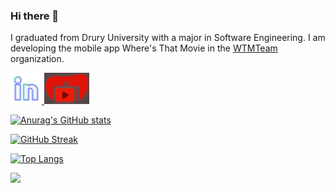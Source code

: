 ### Hi there 👋

I graduated from Drury University with a major in Software Engineering. I am developing the mobile app Where's That Movie in the [WTMTeam](https://github.com/WTMTeam) organization.

<!--![linkedInLogo](https://github.com/srudqvist/srudqvist/assets/60146956/bd1f5dc5-81bc-4dec-a9c9-4433d41bbf80)-->
<a href="https://www.linkedin.com/in/samuel-rudqvist-417b04219/">
  <img height="50" src="https://github.com/srudqvist/srudqvist/blob/442f2793bec8c5e57ea559d27646c12f51a6d5ef/.github/images/linkedInLogo.png"/>
</a>
<a href="https://github.com/WTMTeam/WheresThatMovie/wiki">
  <img height="50" src="https://github.com/srudqvist/srudqvist/blob/02e85ff62b9e12007dc5c9227d29da68fe8e24ac/.github/images/logo2.png"/>
</a>

[![Anurag's GitHub stats](https://github-readme-stats.vercel.app/api?username=srudqvist&count_private=true&include_orgs=true&show_icons=true&theme=codeSTACKr)](https://github.com/anuraghazra/github-readme-stats)

<!-- [![Contribution Stats](https://github-contribution-stats.vercel.app/api/?username=srudqvist)](https://github.com/LordDashMe/github-contribution-stats/) -->

[![GitHub Streak](https://github-readme-streak-stats.herokuapp.com/?user=srudqvist)](https://git.io/streak-stats)

[![Top Langs](https://github-readme-stats.vercel.app/api/top-langs/?username=srudqvist&hide=CMake,C++,CSS&size_weight=0.5&count_weight=0.5&layout=compact)](https://github.com/anuraghazra/github-readme-stats) 

<!--<h2> 📈 &nbsp;My GitHub History!</h2>

![Snake animation](https://github.com/srudqvist/srudqvist/blob/output/github-contribution-grid-snake.svg)
-->
<!--<p align="center"> 
  Visitor count<br>
  <img src="https://profile-counter.glitch.me/srudqvist/count.svg" />
</p>-->

<p align="left">
  <img src="https://capsule-render.vercel.app/api?type=waving&color=gradient&height=100&section=footer"/>
</p>

<!--
**srudqvist/srudqvist** is a ✨ _special_ ✨ repository because its `README.md` (this file) appears on your GitHub profile.

Here are some ideas to get you started:

- 🔭 I’m currently working on ...
- 🌱 I’m currently learning ...
- 👯 I’m looking to collaborate on ...
- 🤔 I’m looking for help with ...
- 💬 Ask me about ...
- 📫 How to reach me: ...
- 😄 Pronouns: ...
- ⚡ Fun fact: ...
-->
